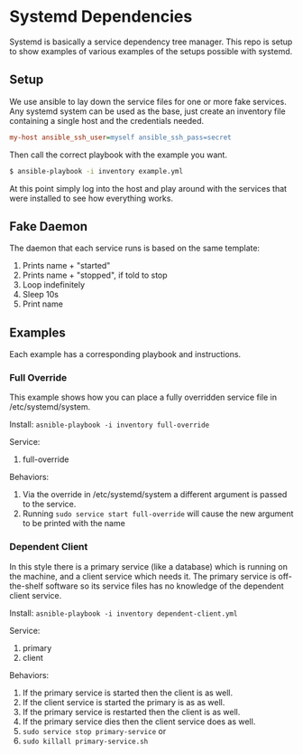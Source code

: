 # Systemd Dependencies

Systemd is basically a service dependency tree manager.  This repo is
setup to show examples of various examples of the setups possible with systemd.

## Setup

We use ansible to lay down the service files for one or more fake
services.  Any systemd system can be used as the base, just create an
inventory file containing a single host and the credentials needed.

``` INI
my-host ansible_ssh_user=myself ansible_ssh_pass=secret
```

Then call the correct playbook with the example you want.

``` bash
$ ansible-playbook -i inventory example.yml
```

At this point simply log into the host and play around with the
services that were installed to see how everything works.

## Fake Daemon

The daemon that each service runs is based on the same template:

1. Prints name + "started"
1. Prints name + "stopped", if told to stop
1. Loop indefinitely
1. Sleep 10s
1. Print name

## Examples

Each example has a corresponding playbook and instructions.

### Full Override

This example shows how you can place a fully overridden service file in /etc/systemd/system.

Install: `asnible-playbook -i inventory full-override`

Service:

1. full-override

Behaviors:

1. Via the override in /etc/systemd/system a different argument is passed to the service.
1. Running `sudo service start full-override` will cause the new argument to be printed with the name

### Dependent Client

In this style there is a primary service (like a database) which is
running on the machine, and a client service which needs it.  The
primary service is off-the-shelf software so its service files has no
knowledge of the dependent client service.

Install: `asnible-playbook -i inventory dependent-client.yml`

Service:

1. primary
2. client

Behaviors:

1. If the primary service is started then the client is as well.
1. If the client service is started the primary is as as well.
1. If the primary service is restarted then the client is as well.
1. If the primary service dies then the client service does as well.
  1. `sudo service stop primary-service` or
  1. `sudo killall primary-service.sh`
